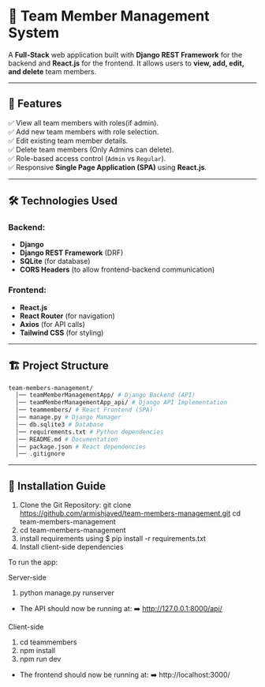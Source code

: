 # 🏢 Team Member Management System

A **Full-Stack** web application built with **Django REST Framework** for the backend and **React.js** for the frontend. It allows users to **view, add, edit, and delete** team members.

---

## 🚀 Features

✅ View all team members with roles(if admin).  
✅ Add new team members with role selection.  
✅ Edit existing team member details.  
✅ Delete team members (Only Admins can delete).  
✅ Role-based access control (`Admin` vs `Regular`).  
✅ Responsive **Single Page Application (SPA)** using **React.js**.  

---

## 🛠️ Technologies Used

### **Backend:**
- **Django** 
- **Django REST Framework** (DRF) 
- **SQLite** (for database)
- **CORS Headers** (to allow frontend-backend communication)

### **Frontend:**
- **React.js** 
- **React Router** (for navigation)
- **Axios** (for API calls)
- **Tailwind CSS** (for styling)

---

## 🏗️ Project Structure
```bash
team-members-management/
  │── teamMemberManagementApp/ # Django Backend (API)
  │── teamMemberManagementApp_api/ # Django API Implementation
  │── teammembers/ # React Frontend (SPA)
  │── manage.py # Django Manager
  │── db.sqlite3 # Database
  │── requirements.txt # Python dependencies
  │── README.md # Documentation
  │── package.json # React dependencies
  │── .gitignore

```

---

## 🔧 Installation Guide

1. Clone the Git Repository: git clone https://github.com/armishjaved/team-members-management.git
cd team-members-management
2. cd team-members-management
3. install requirements using $ pip install -r requirements.txt
4. Install client-side dependencies

To run the app:

Server-side
1. python manage.py runserver
- The API should now be running at:
➡️ http://127.0.0.1:8000/api/

Client-side

1. cd teammembers
2. npm install
3. npm run dev
- The frontend should now be running at:
➡️ http://localhost:3000/

